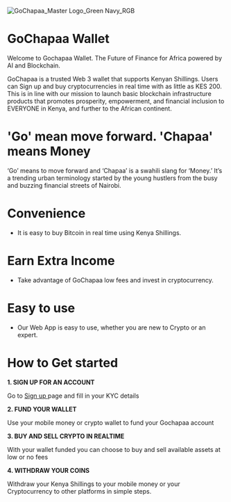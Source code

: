 ![GoChapaa_Master Logo_Green Navy_RGB](https://github.com/GoChapaa/Documentation/assets/104560529/2b8d5f83-b9c7-4de3-a462-ec70ff93dd29)

# GoChapaa Wallet

Welcome to Gochapaa Wallet. The Future of Finance for Africa powered by AI and Blockchain.

GoChapaa is a trusted Web 3 wallet that supports Kenyan Shillings. Users can Sign up and buy cryptocurrencies in real time with as little as KES 200. This is in line with our mission to launch basic blockchain infrastructure products that promotes prosperity, empowerment, and financial inclusion to EVERYONE in Kenya, and further to the African continent.

# 'Go' mean move forward. 'Chapaa' means Money
‘Go’ means to move forward and ‘Chapaa’ is a swahili slang for ‘Money.’ It’s a trending urban terminology started by the young hustlers from the busy and buzzing financial streets of Nairobi.

# Convenience
- It is easy to buy Bitcoin in real time using Kenya Shillings.

# Earn Extra Income
- Take advantage of GoChapaa low fees and invest in cryptocurrency.

# Easy to use
- Our Web App is easy to use, whether you are new to Crypto or an expert.

#  How to Get started
**1. SIGN UP FOR AN ACCOUNT**

Go to [Sign up ](https://gochapaa.io/signup) page and fill in your KYC details

**2. FUND YOUR WALLET**

Use your mobile money or crypto wallet  to fund your Gochapaa account

**3. BUY AND SELL CRYPTO IN REALTIME**

With your wallet funded you can choose to buy and sell available assets at low or no fees

**4. WITHDRAW YOUR COINS**

  Withdraw your Kenya Shillings to your mobile money or your Cryptocurrency to other platforms in simple steps.
